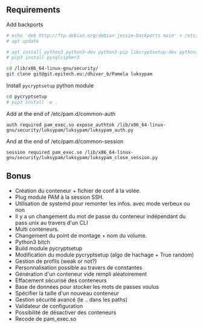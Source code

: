 ## Requirements

Add backports

```bash
# echo 'deb http://ftp.debian.org/debian jessie-backports main' > /etc/apt/sources.list
# apt update
```

```bash
# apt install python3 python3-dev python3-pip libcryptsetup-dev python3-simplejson python3-systemd python3-guestfs python3-psutil libsqlite3-dev libsqlcipher-dev
# pip3 install pysqlcipher3
```

```bash
cd /lib/x86_64-linux-gnu/security/
git clone git@git.epitech.eu:/dhiver_b/Pamela luksypam
```

Install `pycryptsetup` python module
```bash
cd pycryptsetup
# pip3 install -e .
```

Add at the end of /etc/pam.d/common-auth
```text
auth required pam_exec.so expose_authtok /lib/x86_64-linux-gnu/security/luksypam/luksypam/luksypam_auth.py
```

And at the end of /etc/pam.d/common-session
```text
session required pam_exec.so /lib/x86_64-linux-gnu/security/luksypam/luksypam/luksypam_close_session.py
```

## Bonus

* Création du conteneur + fichier de conf à la volée.
* Plug module PAM à la session SSH.
* Utilisation de systemd pour remonter les infos. avec mode verbeux ou non
* Il y a un changement du mot de passe du conteneur indépendant du pass unix au travers d'un CLI
* Multi conteneurs.
* Changement du point de montage + nom du volume.
* Python3 bitch
* Build module pycryptsetup
* Modification du module pycryptsetup (algo de hachage + True random)
* Gestion de profils (weak or not?)
* Personnalisation possible au travers de constantes
* Génération d'un conteneur vide rempli aléatoirement
* Effacement sécurisé des conteneurs
* Base de données pour stocker les mots de passes voulus
* Spécifier la taille d'un nouveau conteneur
* Gestion sécurité avancé (le .. dans les paths)
* Validateur de configuration
* Possibilité de désactiver des conteneurs
* Recode de pam_exec.so
